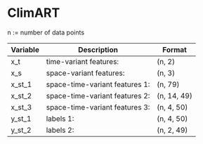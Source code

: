 # ClimART

n := number of data points <br />

| Variable | Description | Format |
| --- | ----------- | ----------- |
| x_t | time-variant features: | (n, 2) |
| x_s | space-variant features: | (n, 3) |
| x_st_1 | space-time-variant features 1: | (n, 79) |
| x_st_2 | space-time-variant features 2: | (n, 14, 49) |
| x_st_3 | space-time-variant features 3: | (n, 4, 50) |
| y_st_1 | labels 1:  | (n, 4, 50) |
| y_st_2 | labels 2:  | (n, 2, 49) |

